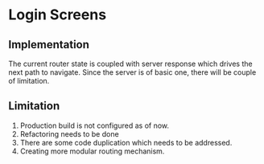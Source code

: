 # Login Screens

## Implementation
The current router state is coupled with server response which drives the next path to navigate. Since the server is of basic one, there will be couple of limitation.

## Limitation

1. Production build is not configured as of now.
2. Refactoring needs to be done
3. There are some code duplication which needs to be addressed.
4. Creating more modular routing mechanism.

